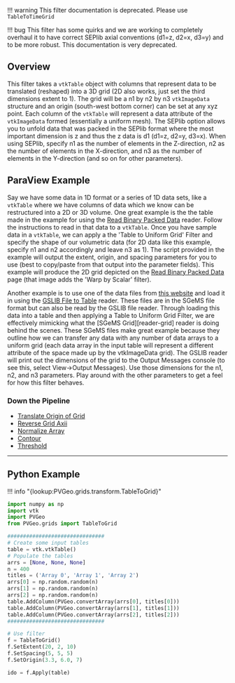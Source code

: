 !!! warning
    This filter documentation is deprecated. Please use `TableToTimeGrid`

!!! bug
    This filter has some quirks and we are working to completely overhaul it to have correct SEPlib axial conventions (d1=z, d2=x, d3=y) and to be more robust. This documentation is very deprecated.

## Overview

This filter takes a `vtkTable` object with columns that represent data to be translated (reshaped) into a 3D grid (2D also works, just set the third dimensions extent to 1). The grid will be a n1 by n2 by n3 `vtkImageData` structure and an origin (south-west bottom corner) can be set at any xyz point. Each column of the `vtkTable` will represent a data attribute of the `vtkImageData` formed (essentially a uniform mesh). The SEPlib option allows you to unfold data that was packed in the SEPlib format where the most important dimension is z and thus the z data is d1 (d1=z, d2=y, d3=x). When using SEPlib, specify n1 as the number of elements in the Z-direction, n2 as the number of elements in the X-direction, and n3 as the number of elements in the Y-direction (and so on for other parameters).

## ParaView Example

[reader-bin]: ../readers-general/binary-packed-data.md
[reader-gslib]: ../gslib/gslib.md
[reader-sgems]: ../gslib/sgems-grid.md

Say we have some data in 1D format or a series of 1D data sets, like a `vtkTable` where we have columns of data which we know can be restructured into a 2D or 3D volume. One great example is the the table made in the example for using the [Read Binary Packed Data][reader-bin] reader. Follow the instructions to read in that data to a `vtkTable`. Once you have sample data in a `vtkTable`, we can apply a the 'Table to Uniform Grid' Filter and specify the shape of our volumetric data (for 2D data like this example, specify n1 and n2 accordingly and leave n3 as 1). The script provided in the example will output the extent, origin, and spacing parameters for you to use (best to copy/paste from that output into the parameter fields). This example will produce the 2D grid depicted on the [Read Binary Packed Data][reader-bin] page (that image adds the 'Warp by Scalar' filter).

Another example is to use one of the data files from [this website](http://www.trainingimages.org/training-images-library.html) and load it in using the [GSLIB File to Table][reader-gslib] reader. These files are in the SGeMS file format but can also be read by the GSLIB file reader. Through loading this data into a table and then applying a Table to Uniform Grid Filter, we are effectively mimicking what the [SGeMS Grid][reader-grid] reader is doing behind the scenes. These SGeMS files make great example because they outline how we can transfer any data with any number of data arrays to a uniform grid (each data array in the input table will represent a different attribute of the space made up by the vtkImageData grid). The GSLIB reader will print out the dimensions of the grid to the Output Messages console (to see this, select View->Output Messages). Use those dimensions for the n1, n2, and n3 parameters. Play around with the other parameters to get a feel for how this filter behaves.

### Down the Pipeline
- [Translate Origin of Grid](translate-origin-of-grid.md)
- [Reverse Grid Axii](reverse-grid-axii.md)
- [Normalize Array](../filters-general/normalize-array.md)
- [Contour](https://www.paraview.org/Wiki/ParaView/Users_Guide/List_of_filters#Contour)
- [Threshold](https://www.paraview.org/Wiki/ParaView/Users_Guide/List_of_filters#Threshold)



-------------

## Python Example

!!! info "{lookup:PVGeo.grids.transform.TableToGrid}"

```py
import numpy as np
import vtk
import PVGeo
from PVGeo.grids import TableToGrid

###############################
# Create some input tables
table = vtk.vtkTable()
# Populate the tables
arrs = [None, None, None]
n = 400
titles = ('Array 0', 'Array 1', 'Array 2')
arrs[0] = np.random.random(n)
arrs[1] = np.random.random(n)
arrs[2] = np.random.random(n)
table.AddColumn(PVGeo.convertArray(arrs[0], titles[0]))
table.AddColumn(PVGeo.convertArray(arrs[1], titles[1]))
table.AddColumn(PVGeo.convertArray(arrs[2], titles[2]))
###############################

# Use filter
f = TableToGrid()
f.SetExtent(20, 2, 10)
f.SetSpacing(5, 5, 5)
f.SetOrigin(3.3, 6.0, 7)

ido = f.Apply(table)

```
